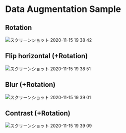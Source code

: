 # Data Augmentation Sample

## Rotation

![スクリーンショット 2020-11-15 19 38 42](https://user-images.githubusercontent.com/36861752/99183316-24b2eb00-277e-11eb-8369-de1f50e6bbc5.png)

## Flip horizontal (+Rotation)

![スクリーンショット 2020-11-15 19 38 51](https://user-images.githubusercontent.com/36861752/99183324-33999d80-277e-11eb-9e75-493e3c61b023.png)

## Blur (+Rotation)

![スクリーンショット 2020-11-15 19 39 01](https://user-images.githubusercontent.com/36861752/99183333-40b68c80-277e-11eb-9ceb-6999773261c8.png)

## Contrast (+Rotation)

![スクリーンショット 2020-11-15 19 39 09](https://user-images.githubusercontent.com/36861752/99183341-4dd37b80-277e-11eb-83cc-357021bf81e6.png)
